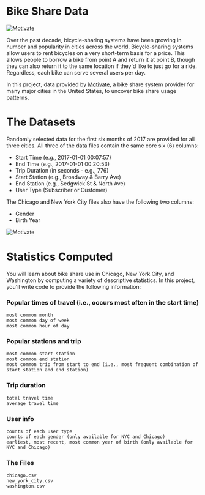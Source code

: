 # Bike Share Data

[![Motivate](http://www.motivateco.com/wp-content/themes/motivate/img/motivate_og-2.jpg)](https://www.motivateco.com/)

Over the past decade, bicycle-sharing systems have been growing in number and popularity in cities across the world. Bicycle-sharing systems allow users to rent bicycles on a very short-term basis for a price. This allows people to borrow a bike from point A and return it at point B, though they can also return it to the same location if they'd like to just go for a ride. Regardless, each bike can serve several users per day.

In this project, data provided by [Motivate](https://www.motivateco.com/), a bike share system provider for many major cities in the United States, to uncover bike share usage patterns. 


# The Datasets
Randomly selected data for the first six months of 2017 are provided for all three cities. All three of the data files contain the same core six (6) columns:
- Start Time (e.g., 2017-01-01 00:07:57)
- End Time (e.g., 2017-01-01 00:20:53)
- Trip Duration (in seconds - e.g., 776)
- Start Station (e.g., Broadway & Barry Ave)
- End Station (e.g., Sedgwick St & North Ave)
- User Type (Subscriber or Customer)

The Chicago and New York City files also have the following two columns:
- Gender
- Birth Year

![Motivate](https://video.udacity-data.com/topher/2018/March/5aa771dc_nyc-data/nyc-data.png)

# Statistics Computed

You will learn about bike share use in Chicago, New York City, and Washington by computing a variety of descriptive statistics. In this project, you'll write code to provide the following information:

### Popular times of travel (i.e., occurs most often in the start time)

    most common month
    most common day of week
    most common hour of day

### Popular stations and trip

    most common start station
    most common end station
    most common trip from start to end (i.e., most frequent combination of start station and end station)

### Trip duration

    total travel time
    average travel time

### User info

    counts of each user type
    counts of each gender (only available for NYC and Chicago)
    earliest, most recent, most common year of birth (only available for NYC and Chicago)

### The Files
    chicago.csv
    new_york_city.csv
    washington.csv